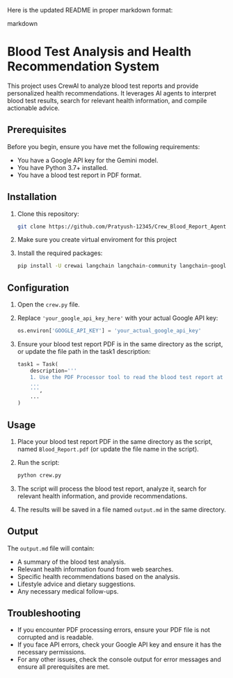 
Here is the updated README in proper markdown format:

markdown
# Blood Test Analysis and Health Recommendation System

This project uses CrewAI to analyze blood test reports and provide personalized health recommendations. It leverages AI agents to interpret blood test results, search for relevant health information, and compile actionable advice.

## Prerequisites

Before you begin, ensure you have met the following requirements:

- You have a Google API key for the Gemini model.
- You have Python 3.7+ installed.
- You have a blood test report in PDF format.

## Installation

1. Clone this repository:
    ```bash
    git clone https://github.com/Pratyush-12345/Crew_Blood_Report_Agent.git
    ```
2. Make sure you create virtual enviroment for this project

2. Install the required packages:
    ```bash
    pip install -U crewai langchain langchain-community langchain-google-genai duckduckgo-search pypdf
    ```

## Configuration

1. Open the `crew.py` file.

2. Replace `'your_google_api_key_here'` with your actual Google API key:
    ```python
    os.environ['GOOGLE_API_KEY'] = 'your_actual_google_api_key'
    ```

3. Ensure your blood test report PDF is in the same directory as the script, or update the file path in the task1 description:
    ```python
    task1 = Task(
        description='''
        1. Use the PDF Processor tool to read the blood test report at "Your_Blood_Report.pdf".
        ...
        ''',
        ...
    )
    ```

## Usage

1. Place your blood test report PDF in the same directory as the script, named `Blood_Report.pdf` (or update the file name in the script).

2. Run the script:
    ```bash
    python crew.py
    ```

3. The script will process the blood test report, analyze it, search for relevant health information, and provide recommendations.

4. The results will be saved in a file named `output.md` in the same directory.

## Output

The `output.md` file will contain:

- A summary of the blood test analysis.
- Relevant health information found from web searches.
- Specific health recommendations based on the analysis.
- Lifestyle advice and dietary suggestions.
- Any necessary medical follow-ups.

## Troubleshooting

- If you encounter PDF processing errors, ensure your PDF file is not corrupted and is readable.
- If you face API errors, check your Google API key and ensure it has the necessary permissions.
- For any other issues, check the console output for error messages and ensure all prerequisites are met.

